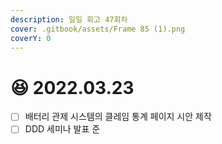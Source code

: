 ```yaml
---
description: 일일 회고 47회차
cover: .gitbook/assets/Frame 85 (1).png
coverY: 0
---
```


# 😆 2022.03.23

* [ ] 배터리 관제 시스템의 클레임 통계 페이지 시안 제작
* [ ] DDD 세미나 발표 준
